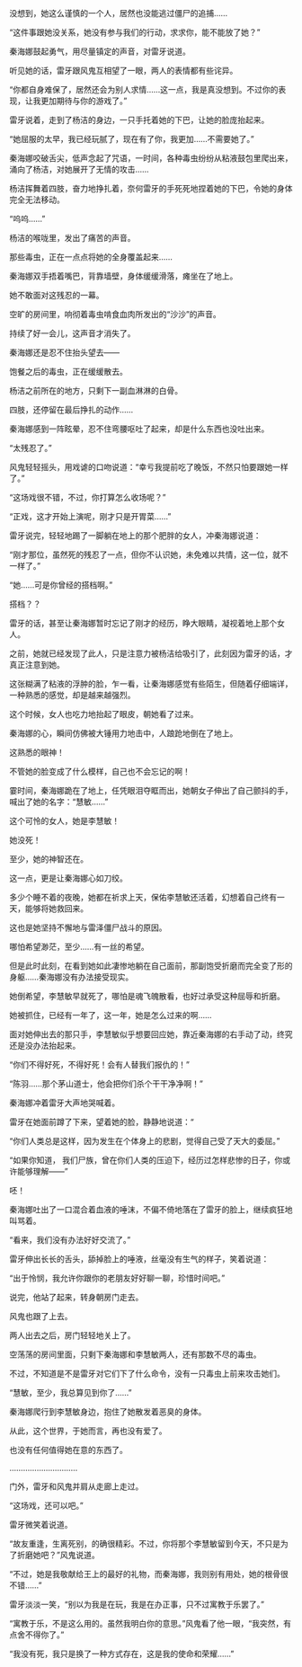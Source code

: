 没想到，她这么谨慎的一个人，居然也没能逃过僵尸的追捕……

“这件事跟她没关系，她没有参与我们的行动，求求你，能不能放了她？”

秦海娜鼓起勇气，用尽量镇定的声音，对雷牙说道。

听见她的话，雷牙跟风鬼互相望了一眼，两人的表情都有些诧异。

“你都自身难保了，居然还会为别人求情……这一点，我是真没想到。不过你的表现，让我更加期待与你的游戏了。”

雷牙说着，走到了杨洁的身边，一只手托着她的下巴，让她的脸庞抬起来。

“她屈服的太早，我已经玩腻了，现在有了你，我更加……不需要她了。”

秦海娜咬破舌尖，低声念起了咒语，一时间，各种毒虫纷纷从粘液鼓包里爬出来，涌向了杨洁，对她展开了无情的攻击……

杨洁挥舞着四肢，奋力地挣扎着，奈何雷牙的手死死地捏着她的下巴，令她的身体完全无法移动。

“呜呜……”

杨洁的喉咙里，发出了痛苦的声音。

那些毒虫，正在一点点将她的全身覆盖起来……

秦海娜双手捂着嘴巴，背靠墙壁，身体缓缓滑落，瘫坐在了地上。

她不敢面对这残忍的一幕。

空旷的房间里，响彻着毒虫啃食血肉所发出的“沙沙”的声音。

持续了好一会儿，这声音才消失了。

秦海娜还是忍不住抬头望去——

饱餐之后的毒虫，正在缓缓散去。

杨洁之前所在的地方，只剩下一副血淋淋的白骨。

四肢，还停留在最后挣扎的动作……

秦海娜感到一阵眩晕，忍不住弯腰呕吐了起来，却是什么东西也没吐出来。

“太残忍了。”

风鬼轻轻摇头，用戏谑的口吻说道：“幸亏我提前吃了晚饭，不然只怕要跟她一样了。”

“这场戏很不错，不过，你打算怎么收场呢？”

“正戏，这才开始上演呢，刚才只是开胃菜……”

雷牙说完，轻轻地踢了一脚躺在地上的那个肥胖的女人，冲秦海娜说道：

“刚才那位，虽然死的残忍了一点，但你不认识她，未免难以共情，这一位，就不一样了。”

“她……可是你曾经的搭档啊。”

搭档？？

雷牙的话，甚至让秦海娜暂时忘记了刚才的经历，睁大眼睛，凝视着地上那个女人。

之前，她就已经发现了此人，只是注意力被杨洁给吸引了，此刻因为雷牙的话，才真正注意到她。

这张糊满了粘液的浮肿的脸，乍一看，让秦海娜感觉有些陌生，但随着仔细端详，一种熟悉的感觉，却是越来越强烈。

这个时候，女人也吃力地抬起了眼皮，朝她看了过来。

秦海娜的心，瞬间仿佛被大锤用力地击中，人踉跄地倒在了地上。

这熟悉的眼神！

不管她的脸变成了什么模样，自己也不会忘记的啊！

霎时间，秦海娜跪在了地上，任凭眼泪夺眶而出，她朝女子伸出了自己颤抖的手，喊出了她的名字：“慧敏……”

这个可怜的女人，她是李慧敏！

她没死！

至少，她的神智还在。

这一点，更是让秦海娜心如刀绞。

多少个睡不着的夜晚，她都在祈求上天，保佑李慧敏还活着，幻想着自己终有一天，能够将她救回来。

这也是她坚持不懈地与雷泽僵尸战斗的原因。

哪怕希望渺茫，至少……有一丝的希望。

但是此时此刻，在看到她如此凄惨地躺在自己面前，那副饱受折磨而完全变了形的身躯……秦海娜没有办法接受现实。

她倒希望，李慧敏早就死了，哪怕是魂飞魄散看，也好过承受这种屈辱和折磨。

她被抓住，已经有一年了，这一年，她是怎么过来的啊……

面对她伸出去的那只手，李慧敏似乎想要回应她，靠近秦海娜的右手动了动，终究还是没办法抬起来。

“你们不得好死，不得好死！会有人替我们报仇的！”

“陈羽……那个茅山道士，他会把你们杀个干干净净啊！”

秦海娜冲着雷牙大声地哭喊着。

雷牙在她面前蹲了下来，望着她的脸，静静地说道：“

“你们人类总是这样，因为发生在个体身上的悲剧，觉得自己受了天大的委屈。”

“如果你知道， 我们尸族，曾在你们人类的压迫下，经历过怎样悲惨的日子，你或许能够理解——”

呸！

秦海娜吐出了一口混合着血液的唾沫，不偏不倚地落在了雷牙的脸上，继续疯狂地叫骂着。

“看来，我们没有办法好好交流了。”

雷牙伸出长长的舌头，舔掉脸上的唾液，丝毫没有生气的样子，笑着说道：

“出于怜悯，我允许你跟你的老朋友好好聊一聊，珍惜时间吧。”

说完，他站了起来，转身朝房门走去。

风鬼也跟了上去。

两人出去之后，房门轻轻地关上了。

空荡荡的房间里面，只剩下秦海娜和李慧敏两人，还有那数不尽的毒虫。

不过，不知道是不是雷牙对它们下了什么命令，没有一只毒虫上前来攻击她们。

“慧敏，至少，我总算见到你了……”

秦海娜爬行到李慧敏身边，抱住了她散发着恶臭的身体。

从此，这个世界，于她而言，再也没有爱了。

也没有任何值得她在意的东西了。

…………………………

门外，雷牙和风鬼并肩从走廊上走过。

“这场戏，还可以吧。”

雷牙微笑着说道。

“故友重逢，生离死别，的确很精彩。不过，你将那个李慧敏留到今天，不只是为了折磨她吧？”风鬼说道。

“不过，她是我敬献给王上的最好的礼物，而秦海娜，我则别有用处，她的根骨很不错……”

雷牙淡淡一笑，“别以为我是在玩，我是在办正事，只不过寓教于乐罢了。”

“寓教于乐，不是这么用的。虽然我明白你的意思。”风鬼看了他一眼，“我突然，有点舍不得你了。”

“我没有死，我只是换了一种方式存在，这是我的使命和荣耀……”
